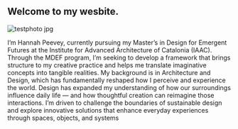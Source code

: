## Welcome to my wesbite.


![testphoto jpg](https://github.com/user-attachments/assets/7fed4bd6-8091-40bd-b3fe-493d8ead8fa7)

I’m Hannah Peevey, currently pursuing my Master’s in Design for Emergent Futures at the Institute for Advanced Architecture of Catalonia (IAAC). Through the MDEF program, I’m seeking to develop a framework that brings structure to my creative practice and helps me translate imaginative concepts into tangible realities.
My background is in Architecture and Design, which has fundamentally reshaped how I perceive and experience the world. Design has expanded my understanding of how our surroundings influence daily life — and how thoughtful creation can reimagine those interactions.
I’m driven to challenge the boundaries of sustainable design and explore innovative solutions that enhance everyday experiences through spaces, objects, and systems
